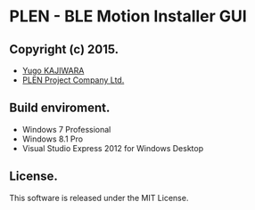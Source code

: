 PLEN - BLE Motion Installer GUI
================================================================================
Copyright (c) 2015.
---
- [Yugo KAJIWARA](https://github.com/musubi05)
- [PLEN Project Company Ltd.](http://plen.jp)

Build enviroment.
---
- Windows 7 Professional
- Windows 8.1 Pro
- Visual Studio Express 2012 for Windows Desktop

License.
---
This software is released under the MIT License.
